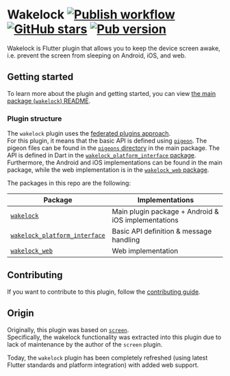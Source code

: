 # Wakelock [![Publish workflow](https://github.com/creativecreatorormaybenot/wakelock/workflows/Publish/badge.svg)](https://github.com/creativecreatorormaybenot/wakelock/actions) [![GitHub stars](https://img.shields.io/github/stars/creativecreatorormaybenot/wakelock.svg)](https://github.com/creativecreatorormaybenot/wakelock) [![Pub version](https://img.shields.io/pub/v/wakelock.svg)](https://pub.dev/packages/wakelock)

Wakelock is Flutter plugin that allows you to keep the device screen awake, i.e. prevent the screen from sleeping on Android, iOS, and web.

## Getting started

To learn more about the plugin and getting started, you can view [the main package (`wakelock`) README](https://github.com/creativecreatorormaybenot/wakelock/blob/master/wakelock/README.md).

### Plugin structure

The `wakelock` plugin uses the [federated plugins approach](https://flutter.dev/docs/development/packages-and-plugins/developing-packages#federated-plugins).  
For this plugin, it means that the basic API is defined using [`pigeon`](https://pub.dev/packages/pigeon). The pigeon files can be found in the [`pigeons` directory](https://github.com/creativecreatorormaybenot/wakelock/tree/master/wakelock/pigeons)
in the main package. The API is defined in Dart in the [`wakelock_platform_interface` package](https://github.com/creativecreatorormaybenot/wakelock/tree/master/wakelock_platform_interface).  
Furthermore, the Android and iOS implementations can be found in the main package, while the web implementation is in the [`wakelock_web` package](https://github.com/creativecreatorormaybenot/wakelock/tree/master/wakelock_platform_interface).

The packages in this repo are the following:

| Package                                                                                                                        | Implementations                                     |
| ------------------------------------------------------------------------------------------------------------------------------ | --------------------------------------------------- |
| [`wakelock`](https://github.com/creativecreatorormaybenot/wakelock/tree/master/wakelock)                                       | Main plugin package + Android & iOS implementations |
| [`wakelock_platform_interface`](https://github.com/creativecreatorormaybenot/wakelock/tree/master/wakelock_platform_interface) | Basic API definition & message handling             |
| [`wakelock_web`](https://github.com/creativecreatorormaybenot/wakelock/tree/master/wakelock_web)                               | Web implementation                                  |

## Contributing

If you want to contribute to this plugin, follow the [contributing guide](https://github.com/creativecreatorormaybenot/wakelock/blob/master/.github/CONTRIBUTING.md).

## Origin

Originally, this plugin was based on [`screen`](https://pub.dev/packages/screen).  
Specifically, the wakelock functionality was extracted into this plugin due to lack of maintenance by the author of the `screen` plugin.

Today, the `wakelock` plugin has been completely refreshed (using latest Flutter standards and platform integration) with added web support.
